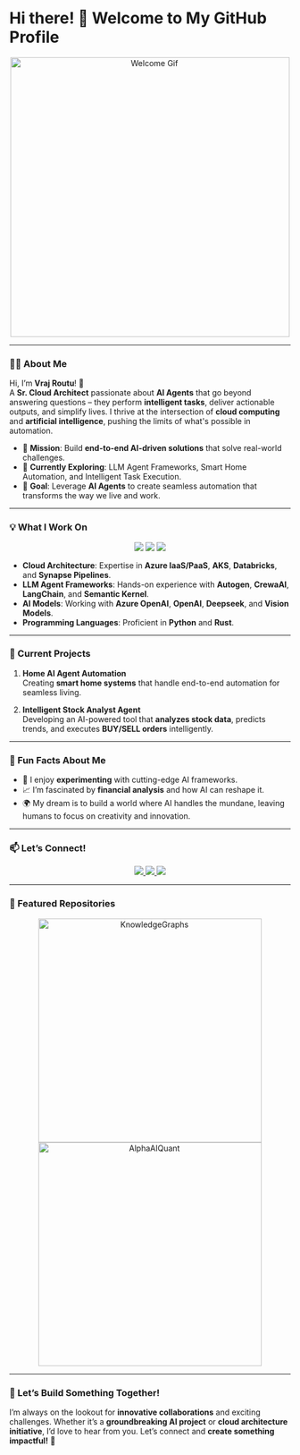 # Hi there! 👋 Welcome to My GitHub Profile

<p align="center">
  <img src="https://user-images.githubusercontent.com/58345123/231180293-09d6eb26-e9b2-4821-89a4-b34d17ab643b.gif" alt="Welcome Gif" width="500"/>
</p>

---

### 👨‍💻 About Me

Hi, I’m **Vraj Routu**! 🚀  
A **Sr. Cloud Architect** passionate about **AI Agents** that go beyond answering questions – they perform **intelligent tasks**, deliver actionable outputs, and simplify lives. I thrive at the intersection of **cloud computing** and **artificial intelligence**, pushing the limits of what's possible in automation.

- 🔭 **Mission**: Build **end-to-end AI-driven solutions** that solve real-world challenges.
- 🌱 **Currently Exploring**: LLM Agent Frameworks, Smart Home Automation, and Intelligent Task Execution.
- 🎯 **Goal**: Leverage **AI Agents** to create seamless automation that transforms the way we live and work.

---

### 💡 What I Work On

<p align="center">
  <img src="https://img.shields.io/badge/Azure-IaaS/PaaS-0078D4?style=for-the-badge&logo=microsoft-azure&logoColor=white"/>
  <img src="https://img.shields.io/badge/Databricks-Azure%20Databricks-FF3621?style=for-the-badge&logo=databricks&logoColor=white"/>
  <img src="https://img.shields.io/badge/Synapse-Pipelines-217346?style=for-the-badge&logo=microsoft-azure&logoColor=white"/>
</p>

- **Cloud Architecture**: Expertise in **Azure IaaS/PaaS**, **AKS**, **Databricks**, and **Synapse Pipelines**.
- **LLM Agent Frameworks**: Hands-on experience with **Autogen**, **CrewaAI**, **LangChain**, and **Semantic Kernel**.
- **AI Models**: Working with **Azure OpenAI**, **OpenAI**, **Deepseek**, and **Vision Models**.
- **Programming Languages**: Proficient in **Python** and **Rust**.

---

### 🚀 Current Projects

1. **Home AI Agent Automation**  
   Creating **smart home systems** that handle end-to-end automation for seamless living.

2. **Intelligent Stock Analyst Agent**  
   Developing an AI-powered tool that **analyzes stock data**, predicts trends, and executes **BUY/SELL orders** intelligently.

---

### 🎉 Fun Facts About Me

- 🧠 I enjoy **experimenting** with cutting-edge AI frameworks.  
- 📈 I’m fascinated by **financial analysis** and how AI can reshape it.  
- 🌍 My dream is to build a world where AI handles the mundane, leaving humans to focus on creativity and innovation.

---

### 📫 Let’s Connect!

<p align="center">
  <a href="mailto:vrajroutu@gmail.com">
    <img src="https://img.shields.io/badge/Email-vrajroutu@gmail.com-EA4335?style=for-the-badge&logo=gmail&logoColor=white"/>
  </a>
  <a href="https://github.com/vrajroutu">
    <img src="https://img.shields.io/badge/GitHub-vrajroutu-181717?style=for-the-badge&logo=github&logoColor=white"/>
  </a>
  <a href="https://www.linkedin.com/in/vrajkishoreroutu/">
    <img src="https://img.shields.io/badge/LinkedIn-vrajkishoreroutu-0A66C2?style=for-the-badge&logo=linkedin&logoColor=white"/>
  </a>
</p>

---

### 🌟 Featured Repositories

<p align="center">
  <a href="https://github.com/vrajroutu/KnowledgeGraphs">
    <img src="https://github-readme-stats.vercel.app/api/pin/?username=vrajroutu&repo=Home-AI-Agent&theme=radical" alt="KnowledgeGraphs" width="400"/>
  </a>
  <a href="https://github.com/vrajroutu/AlphaAIQuant">
    <img src="https://github-readme-stats.vercel.app/api/pin/?username=vrajroutu&repo=Stock-Analyst-Agent&theme=radical" alt="AlphaAIQuant" width="400"/>
  </a>
</p>

---

### 💭 Let’s Build Something Together!

I’m always on the lookout for **innovative collaborations** and exciting challenges. Whether it’s a **groundbreaking AI project** or **cloud architecture initiative**, I’d love to hear from you. Let’s connect and **create something impactful!** 🚀
